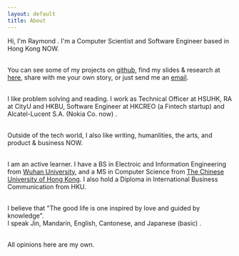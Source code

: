 ```yaml
---
layout: default
title: About
---
```

Hi, I'm Raymond . I'm a Computer Scientist and Software Engineer based in Hong Kong NOW.   
<br>  

You can see some of my projects on [github](https://github.com/muyun), find my slides & research at [here](http://muyun.github.io/research/), share with me your own story, or just send me an [email](mailto:wenlzhao@gmail.com).  
<br>  

I like problem solving and reading. I work as Technical Officer at HSUHK, RA at CityU and HKBU, Software Engineer at HKCREO (a Fintech startup) and Alcatel-Lucent S.A. (Nokia Co. now) .   
<br>    


Outside of the tech world, I also like writing, humanlities, the arts, and product & business NOW.  
<br>   

I am an active learner. I have a BS in Electroic and Information Engineering from [Wuhan University](https://www.sciencemag.org/collections/celebrating-125-years-academic-excellence-wuhan-university-1893-2018?fbclid=IwAR0RzFSkpxaI8wk61JDnE7p6SWr7SlKXLyoFHkrg4-iqKGiRyE2gZfaGl8s), and a MS in Computer Science from [The Chinese University of Hong Kong](http://www.cuhk.edu.hk/english/index.html). I also hold a Diploma in International Business Communication from HKU.   
<br>  

I believe that "The good life is one inspired by love and guided by knowledge".  
I speak Jin, Mandarin, English, Cantonese, and Japanese (basic) .  
<br>   


All opinions here are my own.  

